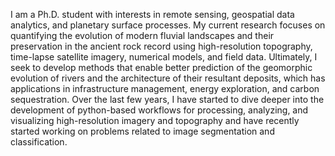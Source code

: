 I am a Ph.D. student with interests in remote sensing, geospatial data analytics, and planetary surface processes. My current research focuses on quantifying the evolution of modern fluvial landscapes and their preservation in the ancient rock record using high-resolution topography, time-lapse satellite imagery, numerical models, and field data. Ultimately, I seek to develop methods that enable better prediction of the geomorphic evolution of rivers and the architecture of their resultant deposits, which has applications in infrastructure management, energy exploration, and carbon sequestration. Over the last few years, I have started to dive deeper into the development of python-based workflows for processing, analyzing, and visualizing high-resolution imagery and topography and have recently started working on problems related to image segmentation and classification. 